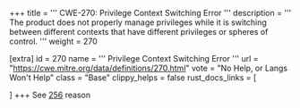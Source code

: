 +++
title = '''
CWE-270: Privilege Context Switching Error
'''
description	= '''
The product does not properly manage privileges while it is switching between different contexts that have different privileges or spheres of control.
'''
weight = 270

[extra]
id = 270
name = '''
Privilege Context Switching Error
'''
url = "https://cwe.mitre.org/data/definitions/270.html"
vote = "No Help, or Langs Won't Help"
class = "Base"
clippy_helps = false
rust_docs_links = [

]
+++
See [256](rust-are-we-secure-yet/cwes/cwe-256) reason
